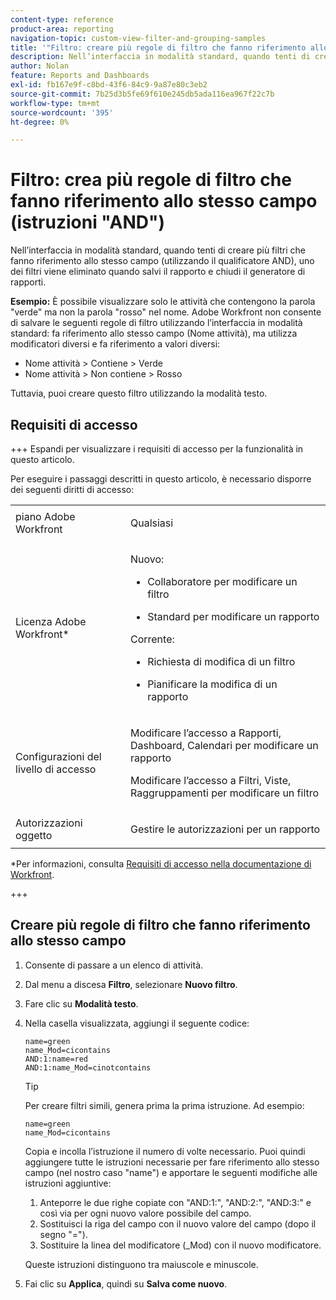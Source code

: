 ```yaml
---
content-type: reference
product-area: reporting
navigation-topic: custom-view-filter-and-grouping-samples
title: '"Filtro: creare più regole di filtro che fanno riferimento allo stesso campo (istruzioni "AND")"'
description: Nell’interfaccia in modalità standard, quando tenti di creare più filtri che fanno riferimento allo stesso campo (utilizzando il qualificatore AND), uno dei filtri viene eliminato quando salvi il rapporto e chiudi il generatore di rapporti.
author: Nolan
feature: Reports and Dashboards
exl-id: fb167e9f-c8bd-43f6-84c9-9a87e80c3eb2
source-git-commit: 7b25d3b5fe69f610e245db5ada116ea967f22c7b
workflow-type: tm+mt
source-wordcount: '395'
ht-degree: 0%

---
```


# Filtro: crea più regole di filtro che fanno riferimento allo stesso campo (istruzioni &quot;AND&quot;)

<!--Audited: 10/2024-->

Nell’interfaccia in modalità standard, quando tenti di creare più filtri che fanno riferimento allo stesso campo (utilizzando il qualificatore AND), uno dei filtri viene eliminato quando salvi il rapporto e chiudi il generatore di rapporti.

**Esempio:** È possibile visualizzare solo le attività che contengono la parola &quot;verde&quot; ma non la parola &quot;rosso&quot; nel nome. Adobe Workfront non consente di salvare le seguenti regole di filtro utilizzando l’interfaccia in modalità standard: fa riferimento allo stesso campo (Nome attività), ma utilizza modificatori diversi e fa riferimento a valori diversi:

* Nome attività > Contiene > Verde
* Nome attività > Non contiene > Rosso

Tuttavia, puoi creare questo filtro utilizzando la modalità testo.

## Requisiti di accesso

+++ Espandi per visualizzare i requisiti di accesso per la funzionalità in questo articolo.

Per eseguire i passaggi descritti in questo articolo, è necessario disporre dei seguenti diritti di accesso:

<table style="table-layout:auto"> 
 <col> 
 <col> 
 <tbody> 
  <tr> 
   <td role="rowheader">piano Adobe Workfront</td> 
   <td> <p>Qualsiasi</p> </td> 
  </tr> 
  <tr> 
   <td role="rowheader">Licenza Adobe Workfront*</td> 
   <td> 
    <p>Nuovo:</p>
   <ul><li><p>Collaboratore per modificare un filtro </p></li>
   <li><p>Standard per modificare un rapporto</p></li> </ul>

<p>Corrente:</p>
   <ul><li><p>Richiesta di modifica di un filtro </p></li>
   <li><p>Pianificare la modifica di un rapporto</p></li> </ul></td> 
  </tr> 
  <tr> 
   <td role="rowheader">Configurazioni del livello di accesso</td> 
   <td> <p>Modificare l’accesso a Rapporti, Dashboard, Calendari per modificare un rapporto</p> <p>Modificare l’accesso a Filtri, Viste, Raggruppamenti per modificare un filtro</p> </td> 
  </tr> 
  <tr> 
   <td role="rowheader">Autorizzazioni oggetto</td> 
   <td> <p>Gestire le autorizzazioni per un rapporto</p>  </td> 
  </tr> 
 </tbody> 
</table>

*Per informazioni, consulta [Requisiti di accesso nella documentazione di Workfront](/help/quicksilver/administration-and-setup/add-users/access-levels-and-object-permissions/access-level-requirements-in-documentation.md).

+++

## Creare più regole di filtro che fanno riferimento allo stesso campo

1. Consente di passare a un elenco di attività.
1. Dal menu a discesa **Filtro**, selezionare **Nuovo filtro**.
1. Fare clic su **Modalità testo**.
1. Nella casella visualizzata, aggiungi il seguente codice:

   ```
   name=green
   name_Mod=cicontains
   AND:1:name=red
   AND:1:name_Mod=cinotcontains
   ```

   >[!TIP]
   >
   >Per creare filtri simili, genera prima la prima istruzione. Ad esempio:
   >
   >```
   >name=green
   >name_Mod=cicontains
   >```
   >
   >Copia e incolla l’istruzione il numero di volte necessario. Puoi quindi aggiungere tutte le istruzioni necessarie per fare riferimento allo stesso campo (nel nostro caso &quot;name&quot;) e apportare le seguenti modifiche alle istruzioni aggiuntive:
   >
   >1. Anteporre le due righe copiate con &quot;AND:1:&quot;, &quot;AND:2:&quot;, &quot;AND:3:&quot; e così via per ogni nuovo valore possibile del campo.
   >1. Sostituisci la riga del campo con il nuovo valore del campo (dopo il segno &quot;=&quot;).
   >1. Sostituire la linea del modificatore (_Mod) con il nuovo modificatore.
   >   
   >Queste istruzioni distinguono tra maiuscole e minuscole.

1. Fai clic su **Applica**, quindi su **Salva come nuovo**.
